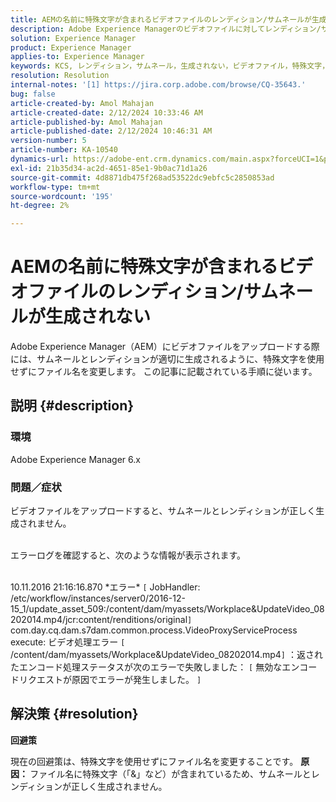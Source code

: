 ```yaml
---
title: AEMの名前に特殊文字が含まれるビデオファイルのレンディション/サムネールが生成されない
description: Adobe Experience Managerのビデオファイルに対してレンディション/サムネールが生成されない問題を修正する方法を説明します。
solution: Experience Manager
product: Experience Manager
applies-to: Experience Manager
keywords: KCS, レンディション，サムネール，生成されない，ビデオファイル，特殊文字，名前，AEM, Adobe Experience Manager
resolution: Resolution
internal-notes: '[1] https://jira.corp.adobe.com/browse/CQ-35643.'
bug: false
article-created-by: Amol Mahajan
article-created-date: 2/12/2024 10:33:46 AM
article-published-by: Amol Mahajan
article-published-date: 2/12/2024 10:46:31 AM
version-number: 5
article-number: KA-10540
dynamics-url: https://adobe-ent.crm.dynamics.com/main.aspx?forceUCI=1&pagetype=entityrecord&etn=knowledgearticle&id=2d5bf62d-92c9-ee11-9079-6045bd006b4b
exl-id: 21b35d34-ac2d-4651-85e1-9b0ac71d1a26
source-git-commit: 4d8871db475f268ad53522dc9ebfc5c2850853ad
workflow-type: tm+mt
source-wordcount: '195'
ht-degree: 2%

---
```


# AEMの名前に特殊文字が含まれるビデオファイルのレンディション/サムネールが生成されない


Adobe Experience Manager（AEM）にビデオファイルをアップロードする際には、サムネールとレンディションが適切に生成されるように、特殊文字を使用せずにファイル名を変更します。 この記事に記載されている手順に従います。

## 説明 {#description}


### <b>環境</b>

Adobe Experience Manager 6.x



### <b>問題／症状</b>

ビデオファイルをアップロードすると、サムネールとレンディションが正しく生成されません。

<br>エラーログを確認すると、次のような情報が表示されます。

<br>10.11.2016 21:16:16.870 \*エラー\* `[` JobHandler: /etc/workflow/instances/server0/2016-12-15_1/update_asset_509:/content/dam/myassets/Workplace&amp;UpdateVideo_08202014.mp4/jcr:content/renditions/original`]`  com.day.cq.dam.s7dam.common.process.VideoProxyServiceProcess execute: ビデオ処理エラー `[` /content/dam/myassets/Workplace&amp;UpdateVideo_08202014.mp4`]`  ：返されたエンコード処理ステータスが次のエラーで失敗しました： `[` 無効なエンコードリクエストが原因でエラーが発生しました。 `]`

## 解決策 {#resolution}


<b>回避策</b>

現在の回避策は、特殊文字を使用せずにファイル名を変更することです。
<b>原因： </b>
ファイル名に特殊文字（「&amp;」など）が含まれているため、サムネールとレンディションが正しく生成されません。
